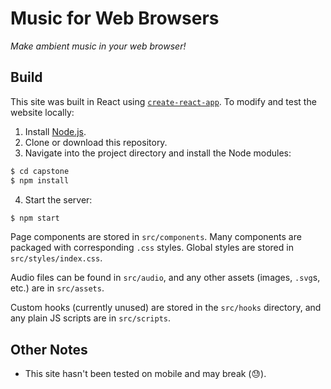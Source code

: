 # Music for Web Browsers

_Make ambient music in your web browser!_

## Build
This site was built in React using [`create-react-app`](https://create-react-app.dev/). To modify and test the website locally:

1. Install [Node.js](https://nodejs.org/en).
2. Clone or download this repository.
3. Navigate into the project directory and install the Node modules:

```bash
$ cd capstone
$ npm install
```

4. Start the server:

```bash
$ npm start
```

Page components are stored in `src/components`. Many components are packaged with corresponding `.css` styles. Global styles are stored in `src/styles/index.css`.

Audio files can be found in `src/audio`, and any other assets (images, `.svg`s, etc.) are in `src/assets`.

Custom hooks (currently unused) are stored in the `src/hooks` directory, and any plain JS scripts are in `src/scripts`.

## Other Notes

- This site hasn't been tested on mobile and may break (😓).